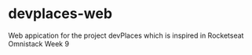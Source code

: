 # devplaces-web

Web appication for the project devPlaces which is inspired in Rocketseat Omnistack Week 9